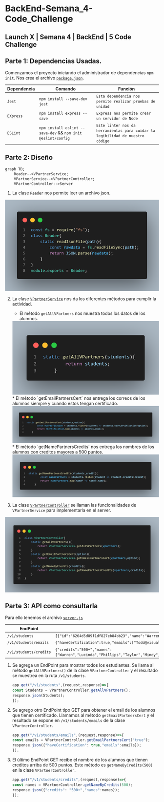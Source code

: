 # BackEnd-Semana_4-Code_Challenge
## Launch X | Semana 4 | BackEnd | 5 Code Challenge

## Parte 1: Dependencias Usadas.

Comenzamos el proyecto iniciando el administrador de dependencias `npm init`. Nos crea el archivo [`package.json`](package.json).

| Dependencia | Comando | Función |
|---|---|---|
|`Jest` | `npm install --save-dev jest` | `Esta dependencia nos permite realizar pruebas de unidad` |
| `EXpress` | `npm install express --save` | `Express nos permite crear un servidor de Node` |
| `ESLint` | `npm install eslint --save-dev`  &&  `npm init @eslint/config` | `Este linter nos da herramientas para cuidar la legibilidad de nuestro código` |

## Parte 2: Diseño

```mermaid
graph TD;
    Reader-->VPartnerService;
    VPartnerService-->VPartnerController;
    VPartnerController-->Server
```
1. La clase [`Reader`](\lib\utils\Reader.js) nos permite leer un archivo [json](visualpartners.json).
<img src="./pictures/code.png">

2. La clase [`VPartnerService`](\lib\services\VPartnerServices.js) nos da los diferentes métodos para cumplir la actividad.
    * El método `getAllVPartners` nos muestra todos los datos de los alumnos.
    <img src="./pictures/code1.png">
    * El método `getEmailPartnersCert` nos entrega los correos de los alumnos siempre y cuando estos tengan certificado.
    <img src="./pictures/code2.png">
    * El método `getNamePartnersCredits` nos entrega los nombres de los alumnos con creditos mayores a 500 puntos.
    <img src="./pictures/code3.png">

3. La clase [`VPartnerController`](\lib\controllers\VPartnerController.js) se llaman las funcionalidades de `VPartnerService` para implementarla en el server.
<img src="./pictures/code4.png">

## Parte 3: API como consultarla

Para ello tenemos el archivo [`server.js`](\lib\server.js)

| EndPoint | Response |
|---|---|
| `/v1/students` | `[{"id":"6264d5d89f1df827eb84bb23","name":"Warren","email":"Todd@visualpartnership.xyz","credits":508,"enrollments":["Visual Thinking Intermedio","Visual Thinking Avanzado"],"previousCourses":1,"haveCertification":true}]` |
| `/v1/students/emails` | `{"haveCertification":true,"emails":["Todd@visualpartnership.xyz","Sexton@visualpartnership.xyz","Sharlene@visualpartnership.xyz"]}` |
| `/v1/students/credits` | `{"credits":"500+","names":["Warren","Lucinda","Phillips","Taylor","Mindy","Kara","Cora","Roxanne","Bennett","Bessie","Obrien","Lynda","Carey","Gilda","Elba","Wall","Cecile","Reyna","Richards","Lindsey","Margret","Laverne","Ayers","Tillman","Mosley","Chase","Ware"]}` |

    


1. Se agrega un EndPoint para mostrar todos los estudiantes. Se llama al método `getAllVPartners()` de la clase `VPartnerController` y el resultado se muestrea en la ruta `/v1/students`.

    ```javascript
    app.get("/v1/students",(request,response)=>{
    const Students = VPartnerController.getAllVPartners();
    response.json(Students);
    });
    ```

2. Se agrego otro EndPoint tipo GET para obtener el email de los alumnos que tienen certificado. Llamamos al método `getEmailPartnersCert` y el resultado se expone en `/v1/students/emails` de la clase `VPartnerController`.
    ```javascript
    app.get("/v1/students/emails",(request,response)=>{
    const emails = VPartnerController.getEmailPartnersCert("true");
    response.json({"haveCertification": true,"emails":emails});
    });
    ```
3. El último EndPoint GET recibe el nombre de los alumnos que tienen creditos arriba de 500 puntos. Este método es `getNameByCredits(500)` en la clase `VPartnerController`.
    ```javascript
    app.get("/v1/students/credits",(request,response)=>{
    const names = VPartnerController.getNameByCredits(500);
    response.json({"credits": "500+","names":names});
    });
    ```